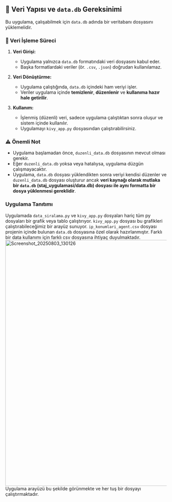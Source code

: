 ## 📂 Veri Yapısı ve `data.db` Gereksinimi

Bu uygulama, çalışabilmek için `data.db` adında bir veritabanı dosyasını yüklemelidir.

### 🔄 Veri İşleme Süreci

1. **Veri Girişi:**  
   - Uygulama yalnızca `data.db` formatındaki veri dosyasını kabul eder.
   - Başka formatlardaki veriler (ör. `.csv`, `.json`) doğrudan kullanılamaz.

2. **Veri Dönüştürme:**  
   - Uygulama çalıştığında, `data.db` içindeki ham veriyi işler.
   - Veriler uygulama içinde **temizlenir**, **düzenlenir** ve **kullanıma hazır hale getirilir**.

3. **Kullanım:**  
   - İşlenmiş (düzenli) veri, sadece uygulama çalıştıktan sonra oluşur ve sistem içinde kullanılır.
   - Uygulamayı `kivy_app.py` dosyasından çalıştırabilirsiniz.

### ⚠️ Önemli Not
- Uygulama başlamadan önce, `duzenli_data.db` dosyasının mevcut olması gerekir.
- Eğer `duzenli_data.db` yoksa veya hatalıysa, uygulama düzgün çalışmayacaktır.
- Uygulama, `data.db` dosyası yüklendikten sonra veriyi kendisi düzenler ve `duzenli_data.db` dosyası oluşturur ancak **veri kaynağı olarak mutlaka bir `data.db` (staj_uygulamasi/data.db) dosyası ile aynı formatta bir dosya yüklenmesi gereklidir**.
### Uygulama Tanıtımı
Uygulamada `data_siralama.py` ve `kivy_app.py` dosyaları hariç tüm py dosyaları bir grafik veya tablo çalıştırıyor. 
`kivy_app.py` dosyası bu grafikleri çalıştırabileceğimiz bir arayüz sunuyor.
`ip_konumlari_agent.csv` dosyası projenin içinde bulunan `data.db` dosyasına özel olarak hazırlanmıştır. Farklı bir data kullanımı için farklı csv dosyasına ihtiyaç duyulmaktadır. 
<img width="1366" height="768" alt="Screenshot_20250803_130126" src="https://github.com/user-attachments/assets/de9fda21-1fb2-4cca-9f02-c76946a2643a" />
Uygulama arayüzü bu şekilde görünmekte ve her tuş bir dosyayı çalıştırmaktadır.
